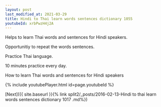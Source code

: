 ```yaml
---
layout: post
last_modified_at: 2021-03-29
title: Hindi to Thai learn words sentences dictionary 1055 
youtubeId: xrbPwzH4j2A
---
```

 
 
Helps to learn Thai words and sentences for Hindi speakers.

Opportunitiy to repeat the words sentences. 

Practice Thai language. 
 
10 minutes practice every day. 
 
How to learn Thai words and sentences for Hindi speakers 
 
{% include youtubePlayer.html id=page.youtubeId %}
 
 
[Next]({{ site.baseurl }}{% link  split2/_posts/2016-02-13-Hindi to thai learn words sentences dictionary 1017 .md%})
 
